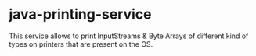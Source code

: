 # java-printing-service
This service allows to print InputStreams &amp; Byte Arrays of different kind of types on printers that are present on the OS.
